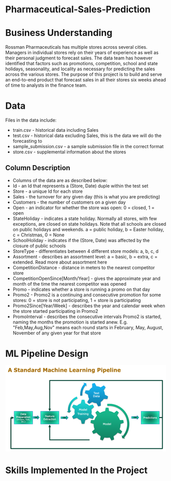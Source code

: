 # Pharmaceutical-Sales-Prediction


# Business Understanding
Rossman Pharmaceuticals has multiple stores across several cities. Managers in individual stores rely on their years of experience as well as their personal judgment to forecast sales. The data team has however identified that factors such as promotions, competition, school and state holidays, seasonality, and locality as necessary for predicting the sales across the various stores.
The purpose of this project is to build and serve an end-to-end product that forecast sales in all their stores six weeks ahead of time to analysts in the finance team.



# Data
Files in the data include:
* train.csv - historical data including Sales
* test.csv - historical data excluding Sales, this is the data we will do the forecasting to
* sample_submission.csv - a sample submission file in the correct format
* store.csv - supplemental information about the stores



## Column Description
* Columns of the data are as described below:
* Id - an Id that represents a (Store, Date) duple within the test set
* Store - a unique Id for each store
* Sales - the turnover for any given day (this is what you are predicting)
* Customers - the number of customers on a given day
* Open - an indicator for whether the store was open: 0 = closed, 1 = open
* StateHoliday - indicates a state holiday. Normally all stores, with few exceptions, are closed on state holidays. Note that all schools are closed on public holidays and weekends. a = public holiday, b = Easter holiday, c = Christmas, 0 = None
* SchoolHoliday - indicates if the (Store, Date) was affected by the closure of public schools
* StoreType - differentiates between 4 different store models: a, b, c, d
* Assortment - describes an assortment level: a = basic, b = extra, c = extended. Read more about assortment here
* CompetitionDistance - distance in meters to the nearest competitor store
* CompetitionOpenSince[Month/Year] - gives the approximate year and month of the time the nearest competitor was opened
* Promo - indicates whether a store is running a promo on that day
* Promo2 - Promo2 is a continuing and consecutive promotion for some stores: 0 = store is not participating, 1 = store is participating
* Promo2Since[Year/Week] - describes the year and calendar week when the store started participating in Promo2
* PromoInterval - describes the consecutive intervals Promo2 is started, naming the months the promotion is started anew. E.g. "Feb,May,Aug,Nov" means each round starts in February, May, August, November of any given year for that store



# ML Pipeline Design

![](images/WD_3.png)



# Skills Implemented In the Project
